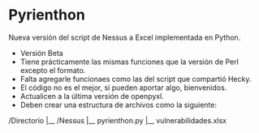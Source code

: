 # Pyrienthon
Nueva versión del script de Nessus a Excel implementada en Python.
  - Versión Beta
  - Tiene prácticamente las mismas funciones que la versión de Perl excepto el formato.
  - Falta agregarle funcionaes como las del script que compartió Hecky.
  - El código no es el mejor, si pueden aportar algo, bienvenidos.
  - Actualicen a la última versión de openpyxl.
  - Deben crear una estructura de archivos como la siguiente:
  
  /Directorio
  |__ /Nessus
  |__ pyrienthon.py
  |__ vulnerabilidades.xlsx
